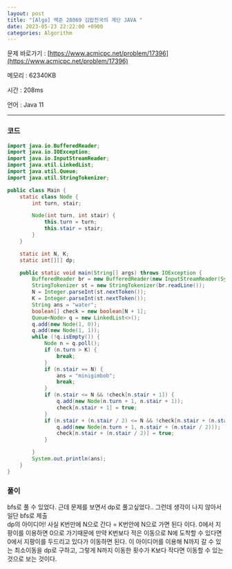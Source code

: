 ```yaml
---
layout: post
title: "[Algo] 백준 28069 김밥천국의 계단 JAVA "
date: 2023-05-23 22:22:00 +0900
categories: Algorithm
---
```


문제 바로가기 : [https://www.acmicpc.net/problem/17396](https://www.acmicpc.net/problem/17396)

메모리 : 62340KB

시간 : 208ms

언어 : Java 11

---

### 코드

```java
import java.io.BufferedReader;
import java.io.IOException;
import java.io.InputStreamReader;
import java.util.LinkedList;
import java.util.Queue;
import java.util.StringTokenizer;

public class Main {
	static class Node {
		int turn, stair;

		Node(int turn, int stair) {
			this.turn = turn;
			this.stair = stair;
		}
	}

	static int N, K;
	static int[][] dp;

	public static void main(String[] args) throws IOException {
		BufferedReader br = new BufferedReader(new InputStreamReader(System.in));
		StringTokenizer st = new StringTokenizer(br.readLine());
		N = Integer.parseInt(st.nextToken());
		K = Integer.parseInt(st.nextToken());
		String ans = "water";
		boolean[] check = new boolean[N + 1];
		Queue<Node> q = new LinkedList<>();
		q.add(new Node(1, 0));
		q.add(new Node(1, 1));
		while (!q.isEmpty()) {
			Node n = q.poll();
			if (n.turn > K) {
				break;
			}
			if (n.stair == N) {
				ans = "minigimbob";
				break;
			}
			if (n.stair <= N && !check[n.stair + 1]) {
				q.add(new Node(n.turn + 1, n.stair + 1));
				check[n.stair + 1] = true;
			}
			if (n.stair + (n.stair / 2) <= N && !check[n.stair + (n.stair / 2)]) {
				q.add(new Node(n.turn + 1, n.stair + (n.stair / 2)));
				check[n.stair + (n.stair / 2)] = true;
			}

		}
		System.out.println(ans);
	}
}
```

### 풀이

bfs로 풀 수 있었다.
근데 문제를 보면서 dp로 풀고싶었다.. 그런데 생각이 나지 않아서 일단 bfs로 제출
<br>
dp의 아이디어!
사실 K번만에 N으로 간다 = K번안에 N으로 가면 된다 이다.
0에서 지팡이를 이용하면 0으로 가기때문에 만약 K번보다 적은 이동으로 N에 도착할 수 있다면 0에서 지팡이를 두드리고 있다가 이동하면 된다.
이 아이디어를 이용해 N까지 갈 수 있는 최소이동을 dp로 구하고, 그렇게 N까지 이동한 횟수가 K보다 작다면 이동할 수 있는 것으로 보는 것이다.
